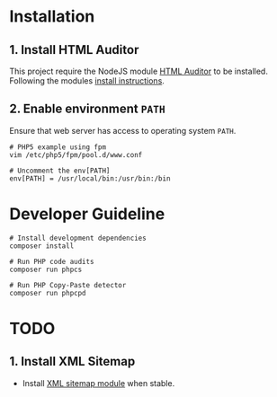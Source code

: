 # Installation

## 1. Install HTML Auditor

This project require the NodeJS module [HTML Auditor](https://github.com/wfp/node-html-auditor) to be installed. Following the modules [install instructions](https://github.com/wfp/node-html-auditor#installation).

## 2. Enable environment `PATH`

Ensure that web server has access to operating system `PATH`.

```
# PHP5 example using fpm
vim /etc/php5/fpm/pool.d/www.conf

# Uncomment the env[PATH]
env[PATH] = /usr/local/bin:/usr/bin:/bin
```

# Developer Guideline

```
# Install development dependencies
composer install

# Run PHP code audits
composer run phpcs

# Run PHP Copy-Paste detector
composer run phpcpd
```

# TODO

## 1. Install XML Sitemap

- Install [XML sitemap module](https://www.drupal.org/project/xmlsitemap) when stable.
